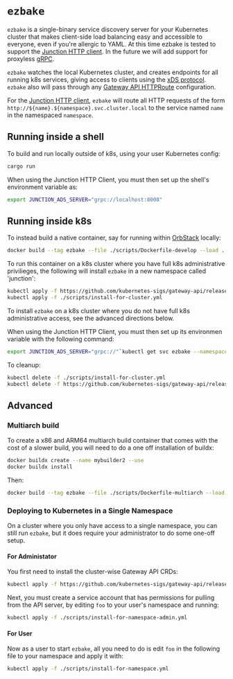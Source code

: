 # `ezbake`

`ezbake` is a single-binary service discovery server for your Kubernetes cluster that makes
client-side load balancing easy and accessible to everyone, even if you're allergic to YAML. At this
time ezbake is tested to support the [Junction HTTP client][junction-client]. In the future we will
add support for proxyless [gRPC][grpc].

`ezbake` watches the local Kubernetes cluster, and creates endpoints for all running k8s services,
giving access to clients using the [xDS protocol][xds]. `ezbake` also will pass through any [Gateway
API HTTPRoute][httproute] configuration.

For the [Junction HTTP client][junction-client], `ezbake` will route all HTTP requests of the form
`http://${name}.${namespace}.svc.cluster.local` to the service named `name` in the namespaced
`namespace`. 

[xds]: https://www.envoyproxy.io/docs/envoy/latest/api-docs/xds_protocol
[junction-client]: https://github.com/junction-labs/junction-client
[grpc]: https://grpc.io/
[httproute]: https://gateway-api.sigs.k8s.io/api-types/httproute/

## Running inside a shell

To build and run locally outside of k8s, using your user Kubernetes config:
```bash
cargo run
```

When using the Junction HTTP Client, you must then set up the shell's environment variable as: 
```bash
export JUNCTION_ADS_SERVER="grpc://localhost:8008"
```

## Running inside k8s

To instead build a native container, say for running within [OrbStack][orb] locally:
```bash
docker build --tag ezbake --file ./scripts/Dockerfile-develop --load .
```

To run this container on a k8s cluster where you have full k8s administrative privilieges, the
following will install `ezbake` in a new namespace called 'junction':

```bash
kubectl apply -f https://github.com/kubernetes-sigs/gateway-api/releases/download/v1.1.0/standard-install.yaml
kubectl apply -f ./scripts/install-for-cluster.yml 
```

To install `ezbake` on a k8s cluster where you do not have full k8s administrative access, see the
advanced directions below.

When using the Junction HTTP Client, you must then set up its environmen variable with the following
command:
```bash
export JUNCTION_ADS_SERVER="grpc://"`kubectl get svc ezbake --namespace junction -o jsonpath='{.spec.clusterIP}'`":8008"
```

To cleanup:
```bash
kubectl delete -f ./scripts/install-for-cluster.yml 
kubectl delete -f https://github.com/kubernetes-sigs/gateway-api/releases/download/v1.1.0/standard-install.yaml
```

[orb]: https://orbstack.dev/

## Advanced

### Multiarch build

To create a x86 and ARM64 multiarch build container that comes with the cost of a slower build, you
will need to do a one off installation of buildx:
```bash
docker buildx create --name mybuilder2 --use
docker buildx install
```

Then:
```bash
docker build --tag ezbake --file ./scripts/Dockerfile-multiarch --load .
```

### Deploying to Kubernetes in a Single Namespace

On a cluster where you only have access to a single namespace, you can still run `ezbake`, but it
does require your administrator to do some one-off setup. 

#### For Administator

You first need to install the cluster-wise Gateway API CRDs:

```bash
kubectl apply -f https://github.com/kubernetes-sigs/gateway-api/releases/download/v1.1.0/standard-install.yaml
```

Next, you must create a service account that has permissions for pulling from the API server, by
editing `foo` to your user's namespace and running:
```bash
kubectl apply -f ./scripts/install-for-namespace-admin.yml 
```

#### For User

Now as a user to start `ezbake`, all you need to do is edit `foo` in the following file to your
namespace and apply it with:
```bash
kubectl apply -f ./scripts/install-for-namespace.yml 
```
